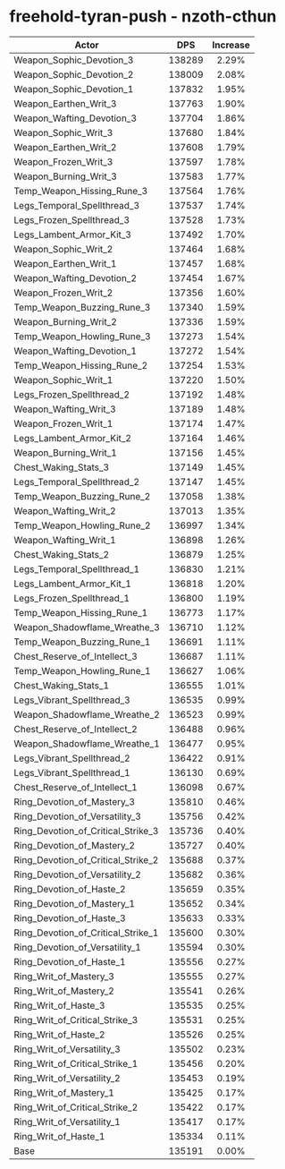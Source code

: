 # freehold-tyran-push - nzoth-cthun
| Actor | DPS | Increase |
|---|:---:|:---:|
|Weapon_Sophic_Devotion_3|138289|2.29%|
|Weapon_Sophic_Devotion_2|138009|2.08%|
|Weapon_Sophic_Devotion_1|137832|1.95%|
|Weapon_Earthen_Writ_3|137763|1.90%|
|Weapon_Wafting_Devotion_3|137704|1.86%|
|Weapon_Sophic_Writ_3|137680|1.84%|
|Weapon_Earthen_Writ_2|137608|1.79%|
|Weapon_Frozen_Writ_3|137597|1.78%|
|Weapon_Burning_Writ_3|137583|1.77%|
|Temp_Weapon_Hissing_Rune_3|137564|1.76%|
|Legs_Temporal_Spellthread_3|137537|1.74%|
|Legs_Frozen_Spellthread_3|137528|1.73%|
|Legs_Lambent_Armor_Kit_3|137492|1.70%|
|Weapon_Sophic_Writ_2|137464|1.68%|
|Weapon_Earthen_Writ_1|137457|1.68%|
|Weapon_Wafting_Devotion_2|137454|1.67%|
|Weapon_Frozen_Writ_2|137356|1.60%|
|Temp_Weapon_Buzzing_Rune_3|137340|1.59%|
|Weapon_Burning_Writ_2|137336|1.59%|
|Temp_Weapon_Howling_Rune_3|137273|1.54%|
|Weapon_Wafting_Devotion_1|137272|1.54%|
|Temp_Weapon_Hissing_Rune_2|137254|1.53%|
|Weapon_Sophic_Writ_1|137220|1.50%|
|Legs_Frozen_Spellthread_2|137192|1.48%|
|Weapon_Wafting_Writ_3|137189|1.48%|
|Weapon_Frozen_Writ_1|137174|1.47%|
|Legs_Lambent_Armor_Kit_2|137164|1.46%|
|Weapon_Burning_Writ_1|137156|1.45%|
|Chest_Waking_Stats_3|137149|1.45%|
|Legs_Temporal_Spellthread_2|137147|1.45%|
|Temp_Weapon_Buzzing_Rune_2|137058|1.38%|
|Weapon_Wafting_Writ_2|137013|1.35%|
|Temp_Weapon_Howling_Rune_2|136997|1.34%|
|Weapon_Wafting_Writ_1|136898|1.26%|
|Chest_Waking_Stats_2|136879|1.25%|
|Legs_Temporal_Spellthread_1|136830|1.21%|
|Legs_Lambent_Armor_Kit_1|136818|1.20%|
|Legs_Frozen_Spellthread_1|136800|1.19%|
|Temp_Weapon_Hissing_Rune_1|136773|1.17%|
|Weapon_Shadowflame_Wreathe_3|136710|1.12%|
|Temp_Weapon_Buzzing_Rune_1|136691|1.11%|
|Chest_Reserve_of_Intellect_3|136687|1.11%|
|Temp_Weapon_Howling_Rune_1|136627|1.06%|
|Chest_Waking_Stats_1|136555|1.01%|
|Legs_Vibrant_Spellthread_3|136535|0.99%|
|Weapon_Shadowflame_Wreathe_2|136523|0.99%|
|Chest_Reserve_of_Intellect_2|136488|0.96%|
|Weapon_Shadowflame_Wreathe_1|136477|0.95%|
|Legs_Vibrant_Spellthread_2|136422|0.91%|
|Legs_Vibrant_Spellthread_1|136130|0.69%|
|Chest_Reserve_of_Intellect_1|136098|0.67%|
|Ring_Devotion_of_Mastery_3|135810|0.46%|
|Ring_Devotion_of_Versatility_3|135756|0.42%|
|Ring_Devotion_of_Critical_Strike_3|135736|0.40%|
|Ring_Devotion_of_Mastery_2|135727|0.40%|
|Ring_Devotion_of_Critical_Strike_2|135688|0.37%|
|Ring_Devotion_of_Versatility_2|135682|0.36%|
|Ring_Devotion_of_Haste_2|135659|0.35%|
|Ring_Devotion_of_Mastery_1|135652|0.34%|
|Ring_Devotion_of_Haste_3|135633|0.33%|
|Ring_Devotion_of_Critical_Strike_1|135600|0.30%|
|Ring_Devotion_of_Versatility_1|135594|0.30%|
|Ring_Devotion_of_Haste_1|135556|0.27%|
|Ring_Writ_of_Mastery_3|135555|0.27%|
|Ring_Writ_of_Mastery_2|135541|0.26%|
|Ring_Writ_of_Haste_3|135535|0.25%|
|Ring_Writ_of_Critical_Strike_3|135531|0.25%|
|Ring_Writ_of_Haste_2|135526|0.25%|
|Ring_Writ_of_Versatility_3|135502|0.23%|
|Ring_Writ_of_Critical_Strike_1|135456|0.20%|
|Ring_Writ_of_Versatility_2|135453|0.19%|
|Ring_Writ_of_Mastery_1|135425|0.17%|
|Ring_Writ_of_Critical_Strike_2|135422|0.17%|
|Ring_Writ_of_Versatility_1|135417|0.17%|
|Ring_Writ_of_Haste_1|135334|0.11%|
|Base|135191|0.00%|
